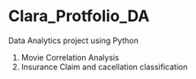 # Clara_Protfolio_DA
Data Analytics project using Python

1. Movie Correlation Analysis 
2. Insurance Claim and cacellation classification 

